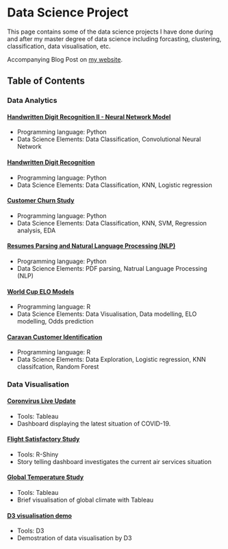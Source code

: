 # Data Science Project
This page contains some of the data science projects I have done during and after my master degree of data science including forcasting, clustering, classification, data visualisation, etc. 

Accompanying Blog Post on [my website](https://tommylamwc.wixsite.com/tommylam).


## Table of Contents

### Data Analytics

 #### [Handwritten Digit Recognition II - Neural Network Model](https://github.com/tommy539/Data-Science-Project/tree/master/Handwritten%20Digit%20Recognition%20II%20-%20Neural%20Network%20Model)
- Programming language: Python
- Data Science Elements: Data Classification, Convolutional Neural Network

 #### [Handwritten Digit Recognition](https://github.com/tommy539/Data-Science-Project/tree/master/Handwritten%20Digit%20Recognition)
- Programming language: Python
- Data Science Elements: Data Classification, KNN, Logistic regression

 #### [Customer Churn Study](https://github.com/tommy539/Data-Science-Project/tree/master/Customer%20Churn%20Study)
- Programming language: Python
- Data Science Elements: Data Classification, KNN, SVM, Regression analysis, EDA

 #### [Resumes Parsing and Natural Language Processing (NLP)](https://github.com/tommy539/Data-Science-Project/tree/master/Resumes%20Parsing%20and%20Natural%20Language%20Processing%20(NLP))
- Programming language: Python
- Data Science Elements: PDF parsing, Natrual Language Processing (NLP)

 #### [World Cup ELO Models](https://github.com/tommy539/Data-Science-Project/blob/master/World%20Cup%202018%20prediction/)
- Programming language: R
- Data Science Elements: Data Visualisation, Data modelling, ELO modelling, Odds prediction

 #### [Caravan Customer Identification](https://github.com/tommy539/Data-Science-Project/tree/master/Caravan%20customer%20identification)

- Programming language: R
- Data Science Elements: Data Exploration, Logistic regression, KNN classifcation, Random Forest


### Data Visualisation

 #### [Coronvirus Live Update](https://tommylamwc.wixsite.com/tommylam/coronavirus-live-update)
 - Tools: Tableau
 - Dashboard displaying the latest situation of COVID-19.

 #### [Flight Satisfactory Study](https://github.com/tommy539/Data-Science-Project/tree/master/Flight%20satisfactory%20study)
- Tools: R-Shiny
- Story telling dashboard investigates the current air services situation

 #### [Global Temperature Study](https://github.com/tommy539/Data-Science-Project/tree/master/Global%20Temperature%20Study)
- Tools: Tableau
- Brief visualisation of global climate with Tableau

 #### [D3 visualisation demo](https://tommy539.github.io/D3-demo/)
- Tools: D3
- Demostration of data visualisation by D3


